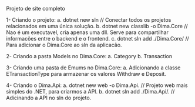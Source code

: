 Projeto de site completo

1- Criando o projeto:
    a. dotnet new sln // Conectar todos os projetos relacionados em uma única solução.
    b. dotnet new classlib -o Dima.Core //  Nao é um executavel, cria apenas uma dll. Serve para compartilhar informacões entre o backend e o frontend.
    c. dotnet sln add ./Dima.Core/ // Para adicionar o Dima.Core ao sln da aplicacão.

2- Criando a pasta Models no Dima.Core:
    a. Category
    b. Transaction

3- Criando uma pasta de Emums no Dima.Core:
    a. Adicionando a classe ETransactionType para armazenar os valores Withdraw e Deposit.

4- Criando o Dima.Api:
    a. dotnet new web -o Dima.Api. // Projeto web mais simples do .NET, para criarmos a API.
    b. dotnet sln add ./Dima.Api/. // Adicinando a API no sln do projeto.